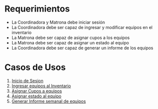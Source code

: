 # Requerimientos

- La Coordinadora y Matrona debe iniciar sesión
- La Coordinadora debe ser capaz de ingresar y modificar equipos en el inventario
- La Matrona debe ser capaz de asignar cupos a los equipos
- La Matrona debe ser capaz de asignar un estado al equipo
- La Coordinadora debe ser capaz de generar un informe de los equipos




# Casos de Usos

1. [Inicio de Sesion](./CU01.MD)
2. [Ingresar equipos al Inventario](./CU02.MD)
3. [Asignar Cupos a equipos](./CU03.MD)
4. [Asignar estado al equipo](./CU04.MD)
5. [Generar Informe semanal de equipos](./CU05.MD)